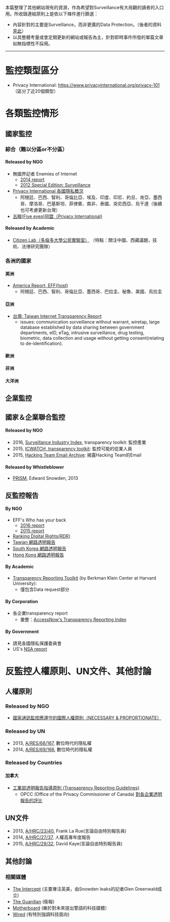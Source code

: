 本篇整理了其他網站現有的資源，作為希望對Surveillance有大局觀的讀者的入口用。所收錄連結原則上是依以下條件進行篩選：
- 內容針對的主要是Surveillance，而非更廣的Data Protection。（後者的資料[見此](https://github.com/hmsyuan/RtP/blob/master/Protection.md)）
- 以具整體考量或會定期更新的網站或報告為主，針對即時事件所發的單篇文章如無指標性不採用。


---

# 監控類型區分
- Privacy International: https://www.privacyinternational.org/privacy-101 （區分了近20個類型）
# 各類監控情形

## 國家監控
### 綜合（難以分區or不分區）
#### Released by NGO
- 無國界記者 Enemies of Internet
    - [2014 report](http://12mars.rsf.org/2014-en/)
    - [2012 Special Edition: Surveillance](http://surveillance.rsf.org/en/)
- [Privacy International 各國隱私概況](https://www.privacyinternational.org/reports/state-of-privacy)
	- 阿根廷、巴西、智利、哥倫比亞、埃及、印度、印尼、約旦、肯亞、墨西哥、摩洛哥、巴基斯坦、菲律賓、南非、泰國、突尼西亞、烏干達（後續也可考慮更新台灣）
- [五眼(Five eyes)同盟（Privacy International)](https://www.privacyinternational.org/node/51)
#### Released by Academic
- [Citizen Lab（多倫多大學公民實驗室）](http://citizenlab.org/) （特點：關注中國、西藏議題，技術、法律研究團隊）

### 各洲的國家

#### 美洲
- [America Report, EFF(host)](https://necessaryandproportionate.org/americas-reports)
	- 阿根廷、巴西、智利、哥倫比亞、墨西哥、巴拉圭、秘魯、美國、烏拉圭
#### 亞洲
- [台灣: Taiwan Internet Transparency Report](https://www.tahr.org.tw/transparency/)
    - issues: communication surveillance without warrant, wiretap, large database established by data sharing between government departments, eID, eTag, intrusive surveillance, drug testing, biometric, data collection and usage without getting consent(relating to de-identification).

#### 歐洲

#### 非洲

#### 大洋洲


## 企業監控



## 國家＆企業聯合監控
#### Released by NGO
- 2016, [Surveillance Industry Index]( https://sii.transparencytoolkit.org/), transparency toolkit: 監控產業
- 2015, [ICWATCH, transparency toolkit](https://transparencytoolkit.org/icwatch/): 監控可能的從業人員
- 2015, [Hacking Team Email Archive]( https://transparencytoolkit.org/hacking-team-email-archive/): 揭露Hacking Team的Email

#### Released by Whistleblower
- [PRISM](https://nsa.gov1.info/dni/prism.html), Edward Snowden, 2013
## 反監控報告

#### By NGO
- EFF's Who has your back
    - [2016 report](https://www.eff.org/who-has-your-back-2016 ) 
    - [2015 report](https://www.eff.org/who-has-your-back-government-data-requests-2015)
- [Ranking Digital Rights(RDR)](https://rankingdigitalrights.org/)	
- [Tawian 網路透明報告](http://transparency.tahr.org.tw/TITR_Report_2015.pdf)
- [South Korea 網路透明報告](http://transparency.kr/?ckattempt=1)
- [Hong Kong 網路透明報告](http://transparency.jmsc.hku.hk/)

#### By Academic
- [Transparency Reporting Toolkit](https://cyber.harvard.edu/publications/2016/transparency_memos) (by Berkman Klein Center at Harvard University): 
   - 僅包含Data request部分

#### By Corporation
- 各企業transparency report
    - 彙整：[AccessNow's Transparency Reporting Index](https://www.accessnow.org/transparency-reporting-index/ )

#### By Government
- 請見各國隱私保護委員會
- US's [NSA report](https://www.nsa.gov/about/civil-liberties/reports/)

# 反監控人權原則、UN文件、其他討論

## 人權原則

### Released by NGO
- [國家通訊監控應遵守的國際人權原則（NECESSARY & PROPORTIONATE）](https://necessaryandproportionate.org/)
### Released by UN
- 2013, [A/RES/68/167](http://www.un.org/en/ga/search/view_doc.asp?symbol=A/RES/68/167), 數位時代的隱私權
- 2014, [A/RES/69/166](http://www.un.org/en/ga/search/view_doc.asp?symbol=A/RES/69/166), 數位時代的隱私權 

### Released by Countries
#### 加拿大
- [工業部透明報告指導原則 (Transaprency Reporting Guidelines)](http://www.ic.gc.ca/eic/site/smt-gst.nsf/eng/sf11057.html)
    - OPCC (Office of the Privacy Commissioner of Canada) [對各企業透明報告的評比](https://www.priv.gc.ca/en/opc-actions-and-decisions/research/explore-privacy-research/2015/transp_201506/)

## UN文件
- 2013, [A/HRC/23/40](http://www.ohchr.org/Documents/HRBodies/HRCouncil/RegularSession/Session23/A.HRC.23.40_EN.pdf), Frank La Rue(言論自由特別報告員)
- 2014, [A/HRC/27/37](http://www.ohchr.org/EN/HRBodies/HRC/RegularSessions/Session27/Documents/A.HRC.27.37_en.pdf), 人權高專年度報告
- 2015, [A/HRC/29/32](http://ap.ohchr.org/documents/dpage_e.aspx?si=A/HRC/29/32), David Kaye(言論自由特別報告員)



## 其他討論
### 相關媒體
- [The Intercept](https://theintercept.com/) (主要專注英美，由Snowden leaks的記者Glen Greenwald成立)
- [The Guardian](https://www.theguardian.com/international) (衛報)
- [Motherboard](https://motherboard.vice.com/en_us) (樂於對未來提出警語的科技媒體）
- [Wired](https://www.wired.com/) (有特別強調科技面向)
